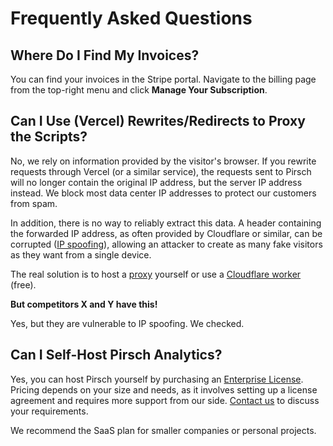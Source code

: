 # Frequently Asked Questions

## Where Do I Find My Invoices?

You can find your invoices in the Stripe portal. Navigate to the billing page from the top-right menu and click **Manage Your Subscription**.

## Can I Use (Vercel) Rewrites/Redirects to Proxy the Scripts?

No, we rely on information provided by the visitor's browser. If you rewrite requests through Vercel (or a similar service), the requests sent to Pirsch will no longer contain the original IP address, but the server IP address instead. We block most data center IP addresses to protect our customers from spam.

In addition, there is no way to reliably extract this data. A header containing the forwarded IP address, as often provided by Cloudflare or similar, can be corrupted ([IP spoofing](https://en.wikipedia.org/wiki/IP_address_spoofing)), allowing an attacker to create as many fake visitors as they want from a single device.

The real solution is to host a [proxy](/advanced/proxy) yourself or use a [Cloudflare worker](/advanced/cf-workers) (free).

**But competitors X and Y have this!**

Yes, but they are vulnerable to IP spoofing. We checked.

## Can I Self-Host Pirsch Analytics?

Yes, you can host Pirsch yourself by purchasing an [Enterprise License](https://pirsch.io/pricing). Pricing depends on your size and needs, as it involves setting up a license agreement and requires more support from our side. [Contact us](mailto:support@pirsch.io) to discuss your requirements.

We recommend the SaaS plan for smaller companies or personal projects.
